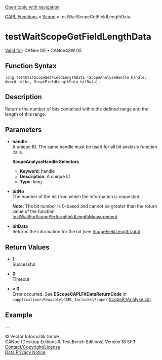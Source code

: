 [Open topic with navigation](../../../../../CANoeDEFamily.htm#Topics/CAPLFunctions/Test/Functions/CAPLfunctionTestWaitScopeGetFieldLengthData.md)

[CAPL Functions](../../CAPLfunctions.md) » [Scope](../../Scope/CAPLfunctionsScopeOverview.md) » testWaitScopeGetFieldLengthData

# testWaitScopeGetFieldLengthData

[Valid for](../../../Shared/FeatureAvailability.md): CANoe DE • CANoe4SW DE

## Function Syntax

```plaintext
long testWaitScopeGetFieldLengthData (ScopeAnalyseHandle handle,  dword bitNo, ScopeFieldLengthData bitData);
```

## Description

Returns the number of bits contained within the defined range and the length of this range.

## Parameters

- **handle**  
  A unique ID. The same handle must be used for all bit analysis function calls.

  **ScopeAnalyseHandle Selectors**

  - **Keyword**: handle
  - **Description**: A unique ID
  - **Type**: long

- **bitNo**  
  The number of the bit from which the information is requested.

  **Note**: The bit number is 0-based and cannot be greater than the return value of the function [testWaitForScopePerformFieldLengthMeasurement](CAPLfunctionTestWaitForScopePerformFieldLengthMeasurement.md).

- **bitData**  
  Returns the information for the bit (see [ScopeFieldLengthData](../../Scope/Classes/CAPLfunctionScopeFieldLengthData.md)).

## Return Values

- **1**  
  Successful

- **0**  
  Timeout

- **< 0**  
  Error occurred. See **EScopeCAPLFitDataReturnCode** in `<application>\Reusable\CAPL_Includes\Scope\` [ScopeBitAnalyse.cin](javascript:startDemoLoader('&quot;Reusable\\CAPL_Includes\\Scope&quot;'))

## Example

—

© Vector Informatik GmbH  
CANoe (Desktop Editions & Test Bench Editions) Version 18 SP3  
[Contact/Copyright/License](../../../Shared/ContactCopyrightLicense.md)  
[Data Privacy Notice](https://www.vector.com/int/en/company/get-info/privacy-policy/)
